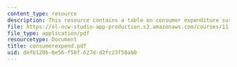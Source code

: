 ```yaml
---
content_type: resource
description: This resource contains a table on consumer expenditure survey data.
file: https://ol-ocw-studio-app-production.s3.amazonaws.com/courses/11-967-special-studies-in-urban-studies-and-planning-economic-development-planning-skills-january-iap-2007/defb120b0e56f58f627dd2fc23f58ab0_consumerexpend.pdf
file_type: application/pdf
resourcetype: Document
title: consumerexpend.pdf
uid: defb120b-0e56-f58f-627d-d2fc23f58ab0
---
```

